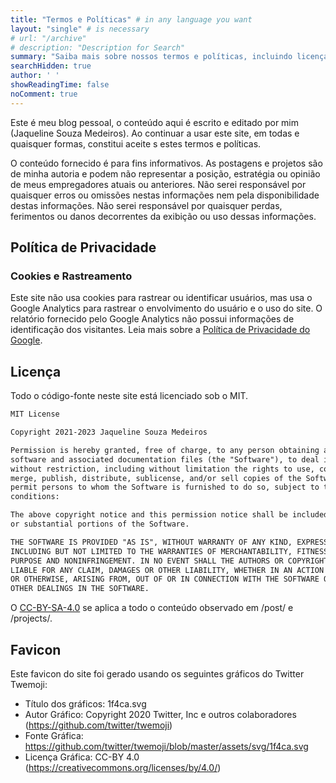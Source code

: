 ```yaml
---
title: "Termos e Políticas" # in any language you want
layout: "single" # is necessary
# url: "/archive"
# description: "Description for Search"
summary: "Saiba mais sobre nossos termos e políticas, incluindo licenças de texto e código. Sua privacidade é uma prioridade para nós, e você pode navegar em nosso site com a tranquilidade de que não salvamos cookies em seu navegador."
searchHidden: true
author: ' '
showReadingTime: false
noComment: true
---
```


Este é meu blog pessoal, o conteúdo aqui é escrito e editado por mim (Jaqueline Souza Medeiros). Ao continuar a usar este site, em todas e quaisquer formas, constitui aceite s estes termos e políticas.

O conteúdo fornecido é para fins informativos. As postagens e projetos são de minha autoria e podem não representar a posição, estratégia ou opinião de meus empregadores atuais ou anteriores. Não serei responsável por quaisquer erros ou omissões nestas informações nem pela disponibilidade destas informações. Não serei responsável por quaisquer perdas, ferimentos ou danos decorrentes da exibição ou uso dessas informações.

## Política de Privacidade

### Cookies e Rastreamento

Este site não usa cookies para rastrear ou identificar usuários, mas usa o Google Analytics para rastrear o envolvimento do usuário e o uso do site. O relatório fornecido pelo Google Analytics não possui informações de identificação dos visitantes. Leia mais sobre a [Política de Privacidade do Google](https://policies.google.com/privacy).

## Licença

Todo o código-fonte neste site está licenciado sob o MIT. 

```txt
MIT License

Copyright 2021-2023 Jaqueline Souza Medeiros

Permission is hereby granted, free of charge, to any person obtaining a copy of this 
software and associated documentation files (the "Software"), to deal in the Software
without restriction, including without limitation the rights to use, copy, modify, 
merge, publish, distribute, sublicense, and/or sell copies of the Software, and to 
permit persons to whom the Software is furnished to do so, subject to the following 
conditions:

The above copyright notice and this permission notice shall be included in all copies 
or substantial portions of the Software.

THE SOFTWARE IS PROVIDED "AS IS", WITHOUT WARRANTY OF ANY KIND, EXPRESS OR IMPLIED, 
INCLUDING BUT NOT LIMITED TO THE WARRANTIES OF MERCHANTABILITY, FITNESS FOR A PARTICULAR 
PURPOSE AND NONINFRINGEMENT. IN NO EVENT SHALL THE AUTHORS OR COPYRIGHT HOLDERS BE 
LIABLE FOR ANY CLAIM, DAMAGES OR OTHER LIABILITY, WHETHER IN AN ACTION OF CONTRACT, TORT
OR OTHERWISE, ARISING FROM, OUT OF OR IN CONNECTION WITH THE SOFTWARE OR THE USE OR 
OTHER DEALINGS IN THE SOFTWARE.
```

O [CC-BY-SA-4.0](https://creativecommons.org/licenses/by-nc-sa/4.0/) se aplica a todo o conteúdo observado em /post/ e /projects/.

## Favicon

Este favicon do site foi gerado usando os seguintes gráficos do Twitter Twemoji:

- Título dos gráficos: 1f4ca.svg
- Autor Gráfico: Copyright 2020 Twitter, Inc e outros colaboradores (https://github.com/twitter/twemoji)
- Fonte Gráfica: https://github.com/twitter/twemoji/blob/master/assets/svg/1f4ca.svg
- Licença Gráfica: CC-BY 4.0 (https://creativecommons.org/licenses/by/4.0/)